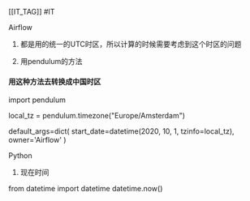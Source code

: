 [[IT_TAG]] #IT 

Airflow 
1. 都是用的统一的UTC时区，所以计算的时候需要考虑到这个时区的问题

2. 用pendulum的方法

#### 用这种方法去转换成中国时区

import pendulum

local_tz = pendulum.timezone("Europe/Amsterdam")

default_args=dict(
    start_date=datetime(2020, 10, 1, tzinfo=local_tz),
    owner='Airflow'
)


Python
1. 现在时间

from datetime import datetime
datetime.now()